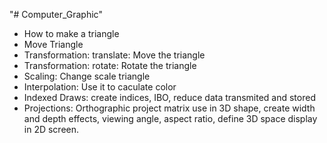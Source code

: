 "# Computer_Graphic"
- How to make a triangle
- Move Triangle
- Transformation: translate: Move the triangle
- Transformation: rotate: Rotate the triangle
- Scaling: Change scale triangle
- Interpolation: Use it to caculate color
- Indexed Draws: create indices, IBO, reduce data transmited and stored
- Projections: Orthographic project matrix use in 3D shape, create width and depth effects, viewing
angle, aspect ratio, define 3D space display in 2D screen.